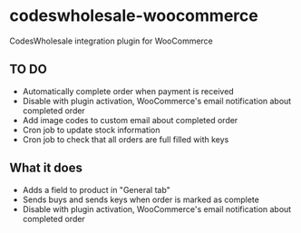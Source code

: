 codeswholesale-woocommerce
==========================

CodesWholesale integration plugin for WooCommerce

TO DO
-----
* Automatically complete order when payment is received
* Disable with plugin activation, WooCommerce's email notification about completed order
* Add image codes to custom email about completed order
* Cron job to update stock information
* Cron job to check that all orders are full filled with keys


What it does
------------
* Adds a field to product in "General tab"
* Sends buys and sends keys when order is marked as complete
* Disable with plugin activation, WooCommerce's email notification about completed order

